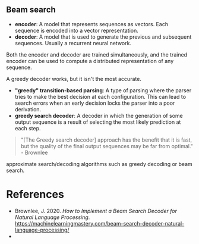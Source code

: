 




## Beam search 

- **encoder**: A model that represents sequences as vectors. Each sequence is encoded into a vector representation.  
- **decoder**: A model that is used to generate the previous and subsequent sequences. Usually a recurrent neural network.

Both the encoder and decoder are trained simultaneously, and the trained encoder can be used to compute a distributed representation of any sequence. 


A greedy decoder works, but it isn't the most accurate. 
- **"greedy" transition-based parsing**: A type of parsing where the parser tries to make the best decision at each configuration. This can lead to search errors when an early decision locks the parser into a poor derivation. 
- **greedy search decoder**: A decoder in which the generation of some output sequence is a result of selecting the most likely prediction at each step. 
> "[The Greedy search decoder] approach has the benefit that it is fast, but the quality of the final output sequences may be far from optimal." - Brownlee


approximate search/decoding algorithms such as greedy decoding or beam search. 

# References
- Brownlee, J. 2020. *How to Implement a Beam Search Decoder for Natural Language Processing*. https://machinelearningmastery.com/beam-search-decoder-natural-language-processing/
- 